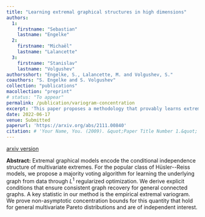 ```yaml
---
title: "Learning extremal graphical structures in high dimensions"
authors:
  1:
    firstname: "Sebastian"
    lastname: "Engelke"
  2:
    firstname: "Michaël"
    lastname: "Lalancette"
  3:
    firstname: "Stanislav"
    lastname: "Volgushev"
authorsshort: "Engelke, S., Lalancette, M. and Volgushev, S."
coauthors: "S. Engelke and S. Volgushev"
collection: "publications"
macollection: "preprint"
# status: "To appear"
permalink: /publication/variogram-concentration
excerpt: 'This paper proposes a methodology that provably learns extremal graphical models in settings where the dimension is allowed to grow exponentially in the effective sample size. Along the way, we prove a sub-exponential concentration inequality for the empirical version of the extremal variogram, an object of intrest in multivariate and high-dimensional extreme value theory.'
date: 2022-06-17
venue: Submitted
paperurl: 'https://arxiv.org/abs/2111.00840'
citation: # 'Your Name, You. (2009). &quot;Paper Title Number 1.&quot; <i>Journal 1</i>. 1(1).'
---
```

[arxiv version](https://arxiv.org/abs/2008.03349)

**Abstract:**
Extremal graphical models encode the conditional independence structure of multivariate extremes. For the popular class of Hüsler--Reiss models, we propose a majority voting algorithm for learning the underlying graph from data through $L^1$ regularized optimization. We derive explicit conditions that ensure consistent graph recovery for general connected graphs. A key statistic in our method is the empirical extremal variogram. We prove non-asymptotic concentration bounds for this quantity that hold for general multivariate Pareto distributions and are of independent interest.
